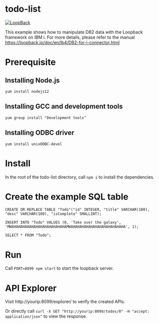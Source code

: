 # todo-list

[![LoopBack](https://github.com/strongloop/loopback-next/raw/master/docs/site/imgs/branding/Powered-by-LoopBack-Badge-(blue)-@2x.png)](http://loopback.io/)

This example shows how to manipulate DB2 data with the Loopback framework on IBM i. For more details, please refer to the manual  https://loopback.io/doc/en/lb4/DB2-for-i-connector.html

# Prerequisite

## Installing Node.js
`yum install nodejs12`

## Installing GCC and development tools
`yum group install "Development tools"`

## Installing ODBC driver
`yum install unixODBC-devel`

# Install
In the root of the todo-list directory, call `npm i` to install the dependencies.

# Create the example SQL table
```
CREATE OR REPLACE TABLE "Todo"("id" INTEGER, "title" VARCHAR(100), "desc" VARCHAR(100), "isComplete" SMALLINT);

INSERT INTO "Todo" VALUES (0, 'Take over the galaxy', 'MWAHAHAHAHAHAHAHAHAHAHAHAHAMWAHAHAHAHAHAHAHAHAHAHAHAHA', 1);

SELECT * FROM "Todo";
```

# Run
Call `PORT=8099 npm start` to start the loopback server.

# API Explorer
Visit http://yourip:8099/explorer/ to verify the created APIs.

Or directly call `curl -X GET "http://yourip:8099/todos/0" -H "accept: application/json"` to view the response.

